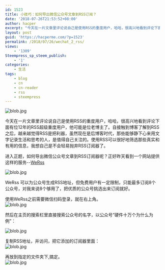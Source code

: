 ```yaml
---
id: 1523
title: 小技巧：如何导出微信公众号文章到RSS订阅？
date: '2018-07-26T21:53:52+08:00'
author: hacper
excerpt: "今天在一片文章里评论说自己是使用RSS的重度用户，哈哈，很高兴地看到评论下面有位12年的RSS超级重度用户，他可能是位老博主了。自接触到博客了解到RSS之后，越来越觉得RSS是把利器，虽然现在是后博客时代，那些能够静下心来用文字记录生活和思考的人，是值得自己关注的。使用RSS可以很好地筛选那些真实和有用的信息，我想自己是不会轻易抛弃RSS订阅器了。\n\n进入正题，如何导出微信公众号文章到RSS订阅器呢？正好昨天看到一个网站提供这样的服务--[WeRss](https://werss.app/)"
layout: post
guid: 'https://hacperme.com/?p=1523'
permalink: /2018/07/26/wechat_2_rss/
views:
    - '1309'
Steempress_sp_steem_publish:
    - '1'
categories:
    - 生活
tags:
    - blog
    - cn
    - cn-reader
    - rss
    - steempress
---
```


![blob.jpg](https://i.loli.net/2018/07/26/5b59c6bfde98d.jpg)

今天在一片文章里评论说自己是使用RSS的重度用户，哈哈，很高兴地看到评论下面有位12年的RSS超级重度用户，他可能是位老博主了。自接触到博客了解到RSS之后，越来越觉得RSS是把利器，虽然现在是后博客时代，那些能够静下心来用文字记录生活和思考的人，是值得自己关注的。使用RSS可以很好地筛选那些真实和有用的信息，我想自己是不会轻易抛弃RSS订阅器了。

进入正题，如何导出微信公众号文章到RSS订阅器呢？正好昨天看到一个网站提供这样的服务--[WeRss](https://werss.app/)

![blob.jpg](https://i.loli.net/2018/07/26/5b59cd18223f4.jpg)

WeRss 可以为公众号生成RSS地址，但免费用户有一定限制，只能最多订阅8个公众号，对我来说8个够用了，把优质的公众号挑选出来订阅就好。

使用WeRss之前需要微信扫码登录，就在右上角。  
![blob.jpg](https://i.loli.net/2018/07/26/5b59ce465b0fa.jpg)

然后在主页的搜索栏里直接搜索公众号的名字，以公众号“硬件十万个为什么为例”：

![blob.jpg](https://i.loli.net/2018/07/26/5b59d05b8dc9f.jpg)

复制RSS地址，并访问，把它添加的订阅器里面：  
![blob.jpg](https://i.loli.net/2018/07/26/5b59d0ea44b1b.jpg)

再放到指定的文件夹下,搞定。  
![blob.jpg](https://i.loli.net/2018/07/26/5b59d16b64053.jpg)